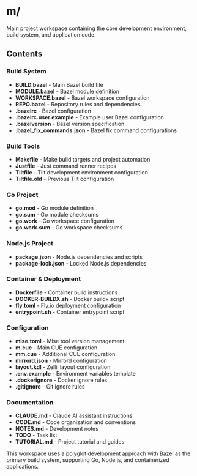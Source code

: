 # m/

Main project workspace containing the core development environment, build system, and application code.

## Contents

### Build System
- **BUILD.bazel** - Main Bazel build file
- **MODULE.bazel** - Bazel module definition
- **WORKSPACE.bazel** - Bazel workspace configuration
- **REPO.bazel** - Repository rules and dependencies
- **.bazelrc** - Bazel configuration
- **.bazelrc.user.example** - Example user Bazel configuration
- **.bazelversion** - Bazel version specification
- **.bazel_fix_commands.json** - Bazel fix command configurations

### Build Tools
- **Makefile** - Make build targets and project automation
- **Justfile** - Just command runner recipes
- **Tiltfile** - Tilt development environment configuration
- **Tiltfile.old** - Previous Tilt configuration

### Go Project
- **go.mod** - Go module definition
- **go.sum** - Go module checksums
- **go.work** - Go workspace configuration
- **go.work.sum** - Go workspace checksums

### Node.js Project
- **package.json** - Node.js dependencies and scripts
- **package-lock.json** - Locked Node.js dependencies

### Container & Deployment
- **Dockerfile** - Container build instructions
- **DOCKER-BUILDX.sh** - Docker buildx script
- **fly.toml** - Fly.io deployment configuration
- **entrypoint.sh** - Container entrypoint script

### Configuration
- **mise.toml** - Mise tool version management
- **m.cue** - Main CUE configuration
- **mm.cue** - Additional CUE configuration
- **mirrord.json** - Mirrord configuration
- **layout.kdl** - Zellij layout configuration
- **.env.example** - Environment variables template
- **.dockerignore** - Docker ignore rules
- **.gitignore** - Git ignore rules

### Documentation
- **CLAUDE.md** - Claude AI assistant instructions
- **CODE.md** - Code organization and conventions
- **NOTES.md** - Development notes
- **TODO** - Task list
- **TUTORIAL.md** - Project tutorial and guides

This workspace uses a polyglot development approach with Bazel as the primary build system, supporting Go, Node.js, and containerized applications.